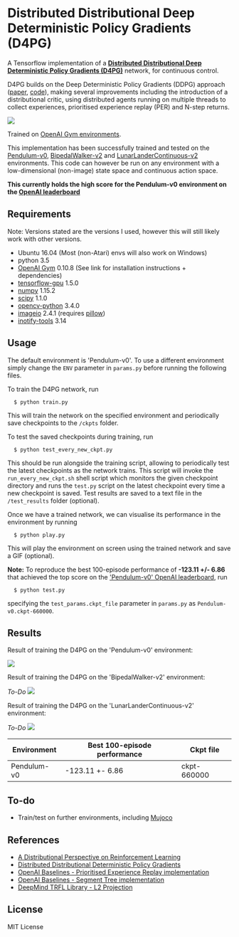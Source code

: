 # Distributed Distributional Deep Deterministic Policy Gradients (D4PG)
A Tensorflow implementation of a [**Distributed Distributional Deep Deterministic Policy Gradients (D4PG)**](https://arxiv.org/abs/1804.08617) network, for continuous control.

D4PG builds on the Deep Deterministic Policy Gradients (DDPG) approach ([paper](https://arxiv.org/pdf/1509.02971.pdf), [code](https://github.com/msinto93/DDPG)), making several improvements including the introduction of a distributional critic, using distributed agents running on multiple threads to collect experiences, prioritised experience replay (PER) and N-step returns.

![](http://wwdabney.gitlab.io/img/distributional_bellman.png)

Trained on [OpenAI Gym environments](https://gym.openai.com/envs).

This implementation has been successfully trained and tested on the [Pendulum-v0](https://gym.openai.com/envs/Pendulum-v0/), [BipedalWalker-v2](https://gym.openai.com/envs/BipedalWalker-v2/) and [LunarLanderContinuous-v2](https://gym.openai.com/envs/LunarLanderContinuous-v2/) environments. This code can however be run on any environment with a low-dimensional (non-image) state space and continuous action space.

**This currently holds the high score for the Pendulum-v0 environment on the [OpenAI leaderboard](https://github.com/openai/gym/wiki/Leaderboard#pendulum-v0)**

## Requirements
Note: Versions stated are the versions I used, however this will still likely work with other versions.

- Ubuntu 16.04 (Most (non-Atari) envs will also work on Windows)
- python 3.5
- [OpenAI Gym](https://github.com/openai/gym) 0.10.8 (See link for installation instructions + dependencies)
- [tensorflow-gpu](https://www.tensorflow.org/) 1.5.0
- [numpy](http://www.numpy.org/) 1.15.2
- [scipy](http://www.scipy.org/install.html) 1.1.0
- [opencv-python](http://opencv.org/) 3.4.0
- [imageio](http://imageio.github.io/) 2.4.1 (requires [pillow](https://python-pillow.org/))
- [inotify-tools](https://github.com/rvoicilas/inotify-tools/wiki) 3.14

## Usage
The default environment is 'Pendulum-v0'. To use a different environment simply change the `ENV` parameter in `params.py` before running the following files.

To train the D4PG network, run
```
  $ python train.py
```
This will train the network on the specified environment and periodically save checkpoints to the `/ckpts` folder.

To test the saved checkpoints during training, run
```
  $ python test_every_new_ckpt.py
```
This should be run alongside the training script, allowing to periodically test the latest checkpoints as the network trains. This script will invoke the `run_every_new_ckpt.sh` shell script which monitors the given checkpoint directory and runs the `test.py` script on the latest checkpoint every time a new checkpoint is saved. Test results are saved to a text file in the `/test_results` folder (optional).

Once we have a trained network, we can visualise its performance in the environment by running
```
  $ python play.py
```
This will play the environment on screen using the trained network and save a GIF (optional).

**Note:** To reproduce the best 100-episode performance of **-123.11 +/- 6.86** that achieved the top score on the ['Pendulum-v0' OpenAI leaderboard](https://github.com/openai/gym/wiki/Leaderboard#pendulum-v0), run
```
  $ python test.py
```
specifying the `test_params.ckpt_file` parameter in `params.py` as `Pendulum-v0.ckpt-660000`.

## Results
Result of training the D4PG on the 'Pendulum-v0' environment:

![](/video/Pendulum-v0.gif)

Result of training the D4PG on the 'BipedalWalker-v2' environment:

*To-Do*
![](/video/BipedalWalker-v2.gif)

Result of training the D4PG on the 'LunarLanderContinuous-v2' environment:

*To-Do*
![](/video/LunarLanderContinuous-v2.gif)

| **Environment**      | **Best 100-episode performance** | **Ckpt file** |
|----------------------|----------------------------------|---------------|
| Pendulum-v0          |  -123.11 +- 6.86                 | ckpt-660000   |

## To-do
- Train/test on further environments, including [Mujoco](http://www.mujoco.org/)

## References
- [A Distributional Perspective on Reinforcement Learning](http://wwdabney.gitlab.io/publication/distributional-perspective/)
- [Distributed Distributional Deterministic Policy Gradients](https://arxiv.org/abs/1804.08617)
- [OpenAI Baselines - Prioritised Experience Replay implementation](https://github.com/openai/baselines/blob/master/baselines/deepq/replay_buffer.py)
- [OpenAI Baselines - Segment Tree implementation](https://github.com/openai/baselines/blob/master/baselines/common/segment_tree.py)
- [DeepMind TRFL Library - L2 Projection](https://github.com/deepmind/trfl/blob/master/trfl/dist_value_ops.py)
## License
MIT License
